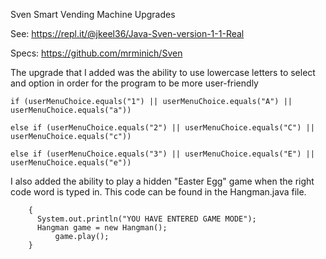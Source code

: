 Sven Smart Vending Machine Upgrades

See: https://repl.it/@jkeel36/Java-Sven-version-1-1-Real

Specs: https://github.com/mrminich/Sven

The upgrade that I added was the ability to use lowercase letters to select and option in order for the program to be more user-friendly

```
if (userMenuChoice.equals("1") || userMenuChoice.equals("A") || userMenuChoice.equals("a"))

else if (userMenuChoice.equals("2") || userMenuChoice.equals("C") || userMenuChoice.equals("c"))

else if (userMenuChoice.equals("3") || userMenuChoice.equals("E") || userMenuChoice.equals("e"))
```

I also added the ability to play a hidden "Easter Egg" game when the right code word is typed in. This code can be found in the Hangman.java file.

```else if (userMenuChoice.equals("minich") || userMenuChoice.equals("Minich") || userMenuChoice.equals("MINICH"))
    {
      System.out.println("YOU HAVE ENTERED GAME MODE");
      Hangman game = new Hangman();
          game.play();
    }
```
